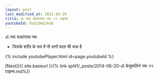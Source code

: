 ```yaml
---
layout: post
last_modified_at: 2021-03-29
title: ॐ नवा चक्रांगाया नमः ११ टाइम्स
youtubeId: 8sQiQAQJhG8
---
```

 
 
 ॐ नवा चक्रांगाया नमः  
 
 -  जिसके शरीर के रूप में नौ भागों वाला श्री चक्र है 
 
  
 
  
 
 
 
 
 
 


{% include youtubePlayer.html id=page.youtubeId %}
 
[Next]({{ site.baseurl }}{% link  split1/_posts/2014-06-20-ॐ केतुमालिने नमः ११ टाइम्स.md%})
 
